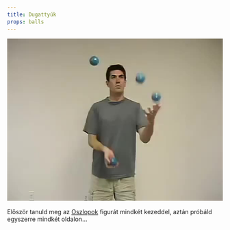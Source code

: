 ```yaml
---
title: Dugattyúk
props: balls
---
```


![Dugattyúk](/site/videos/poster/fourpistons.jpg)

Először tanuld meg az [Oszlopok](/site/hu/oszlopok/README.md) figurát mindkét kezeddel, aztán próbáld egyszerre mindkét oldalon…


